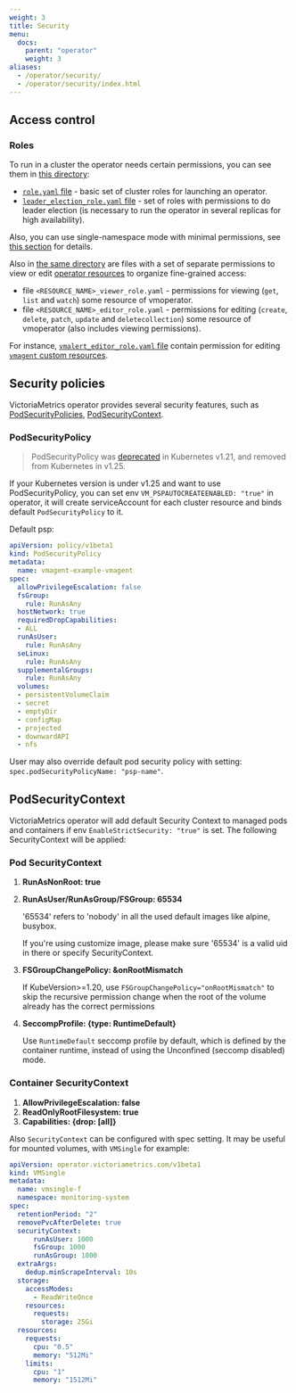 ```yaml
---
weight: 3
title: Security
menu:
  docs:
    parent: "operator"
    weight: 3
aliases:
  - /operator/security/
  - /operator/security/index.html
---
```

## Access control

### Roles

To run in a cluster the operator needs certain permissions, you can see them in [this directory](https://github.com/VictoriaMetrics/operator/tree/master/config/rbac):

- [`role.yaml` file](https://github.com/VictoriaMetrics/operator/blob/master/config/rbac/role.yaml) - basic set of cluster roles for launching an operator.
- [`leader_election_role.yaml` file](https://github.com/VictoriaMetrics/operator/blob/master/config/rbac/leader_election_role.yaml) - set of roles with permissions to do leader election (is necessary to run the operator in several replicas for high availability).

Also, you can use single-namespace mode with minimal permissions, see [this section](https://docs.victoriametrics.com/operator/configuration#namespaced-mode) for details.

Also in [the same directory](https://github.com/VictoriaMetrics/operator/tree/master/config/rbac) are files with a set of separate permissions to view or edit [operator resources](https://docs.victoriametrics.com/operator/resources/) to organize fine-grained access:

- file `<RESOURCE_NAME>_viewer_role.yaml` - permissions for viewing (`get`, `list` and `watch`) some resource of vmoperator.
- file `<RESOURCE_NAME>_editor_role.yaml` - permissions for editing (`create`, `delete`, `patch`, `update` and `deletecollection`) some resource of vmoperator (also includes viewing permissions).

For instance, [`vmalert_editor_role.yaml` file](https://github.com/VictoriaMetrics/operator/blob/master/config/rbac/vmalert_editor_role.yaml) contain permission
for editing [`vmagent` custom resources](https://docs.victoriametrics.com/operator/resources/vmagent).

<!-- TODO: service accounts / role bindings? -->
<!-- TODO: resource/roles relations -->

## Security policies

VictoriaMetrics operator provides several security features, such as [PodSecurityPolicies](https://kubernetes.io/docs/concepts/policy/pod-security-policy/),
[PodSecurityContext](https://kubernetes.io/docs/tasks/configure-pod-container/security-context/).

### PodSecurityPolicy

> PodSecurityPolicy was [deprecated](https://kubernetes.io/docs/concepts/security/pod-security-policy/) in Kubernetes v1.21, and removed from Kubernetes in v1.25.

If your Kubernetes version is under v1.25 and want to use PodSecurityPolicy, you can set env `VM_PSPAUTOCREATEENABLED: "true"` in operator, it will create serviceAccount for each cluster resource and binds default `PodSecurityPolicy` to it.

Default psp:
```yaml
apiVersion: policy/v1beta1
kind: PodSecurityPolicy
metadata:
  name: vmagent-example-vmagent
spec:
  allowPrivilegeEscalation: false
  fsGroup:
    rule: RunAsAny
  hostNetwork: true
  requiredDropCapabilities:
  - ALL
  runAsUser:
    rule: RunAsAny
  seLinux:
    rule: RunAsAny
  supplementalGroups:
    rule: RunAsAny
  volumes:
  - persistentVolumeClaim
  - secret
  - emptyDir
  - configMap
  - projected
  - downwardAPI
  - nfs
```

User may also override default pod security policy with setting: `spec.podSecurityPolicyName: "psp-name"`.

## PodSecurityContext

VictoriaMetrics operator will add default Security Context to managed pods and containers if env `EnableStrictSecurity: "true"` is set.
The following SecurityContext will be applied:

### Pod SecurityContext

1. **RunAsNonRoot: true**
1. **RunAsUser/RunAsGroup/FSGroup: 65534**

    '65534' refers to 'nobody' in all the used default images like alpine, busybox.

    If you're using customize image, please make sure '65534' is a valid uid in there or specify SecurityContext.
1. **FSGroupChangePolicy: &onRootMismatch**
  
    If KubeVersion>=1.20, use `FSGroupChangePolicy="onRootMismatch"` to skip the recursive permission change
    when the root of the volume already has the correct permissions
1. **SeccompProfile: {type: RuntimeDefault}**

    Use `RuntimeDefault` seccomp profile by default, which is defined by the container runtime,
    instead of using the Unconfined (seccomp disabled) mode.

### Container SecurityContext

1. **AllowPrivilegeEscalation: false**
1. **ReadOnlyRootFilesystem: true**
1. **Capabilities: {drop: [all]}**


Also `SecurityContext` can be configured with spec setting. It may be useful for mounted volumes, with `VMSingle` for example:

```yaml
apiVersion: operator.victoriametrics.com/v1beta1
kind: VMSingle
metadata:
  name: vmsingle-f
  namespace: monitoring-system
spec:
  retentionPeriod: "2"
  removePvcAfterDelete: true
  securityContext:
      runAsUser: 1000
      fsGroup: 1000
      runAsGroup: 1000
  extraArgs:
    dedup.minScrapeInterval: 10s
  storage:
    accessModes:
      - ReadWriteOnce
    resources:
      requests:
        storage: 25Gi
  resources:
    requests:
      cpu: "0.5"
      memory: "512Mi"
    limits:
      cpu: "1"
      memory: "1512Mi"
```
